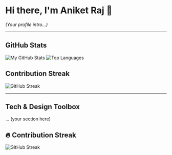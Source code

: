 # Hi there, I'm Aniket Raj 👋

*(Your profile intro...)*

---

##  GitHub Stats
![My GitHub Stats](https://github-readme-stats.vercel.app/api?username=theanikeeeeet&show_icons=true&theme=radical)
![Top Languages](https://github-readme-stats.vercel.app/api/top-langs/?username=theanikeeeeet&layout=compact&theme=vision-friendly-dark)

##  Contribution Streak
![GitHub Streak](https://streak-stats.demolab.com/?user=theanikeeeeet&theme=radical)

---

##  Tech & Design Toolbox
... (your section here)
## 🔥 Contribution Streak  

![GitHub Streak](https://github-readme-streak-stats.herokuapp.com/?user=theanikeeeeet&theme=radical)


